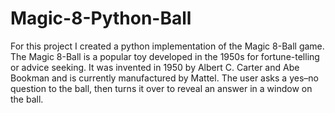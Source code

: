 # Magic-8-Python-Ball

For this project I created a python implementation of the Magic 8-Ball game. The Magic 8-Ball is a popular 
toy developed in the 1950s for fortune-telling or advice seeking. It was invented in 1950 by Albert C. Carter 
and Abe Bookman and is currently manufactured by Mattel. The user asks a yes–no question to the ball, 
then turns it over to reveal an answer in a window on the ball. 

